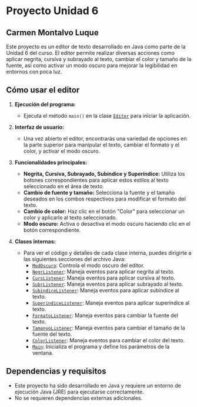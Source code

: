 # Proyecto Unidad 6
## Carmen Montalvo Luque
Este proyecto es un editor de texto desarrollado en Java como parte de la Unidad 6 del curso. El editor permite realizar diversas acciones como aplicar negrita, cursiva y subrayado al texto, cambiar el color y tamaño de la fuente, así como activar un modo oscuro para mejorar la legibilidad en entornos con poca luz.

## Cómo usar el editor

1. **Ejecución del programa:**
    - Ejecuta el método `main()` en la clase [`Editor`](https://github.com/Menmamen/TareaU6/blob/3cb8602feb5f451175c03afb6dc41b586181a1cb/src/main/java/proyectoFinal/Editor.java) para iniciar la aplicación.

2. **Interfaz de usuario:**
    - Una vez abierto el editor, encontrarás una variedad de opciones en la parte superior para manipular el texto, cambiar el formato y el color, y activar el modo oscuro.

3. **Funcionalidades principales:**
    - **Negrita, Cursiva, Subrayado, Subíndice y Superíndice:** Utiliza los botones correspondientes para aplicar estos estilos al texto seleccionado en el área de texto.
    - **Cambio de fuente y tamaño:** Selecciona la fuente y el tamaño deseados en los combos respectivos para modificar el formato del texto.
    - **Cambio de color:** Haz clic en el botón "Color" para seleccionar un color y aplicarlo al texto seleccionado.
    - **Modo oscuro:** Activa o desactiva el modo oscuro haciendo clic en el botón correspondiente.

4. **Clases internas:**
   - Para ver el código y detalles de cada clase interna, puedes dirigirte a las siguientes secciones del archivo Java:
      - [`ModOscuro`](https://github.com/Menmamen/TareaU6/blob/3cb8602feb5f451175c03afb6dc41b586181a1cb/src/main/java/proyectoFinal/Editor.java#L122): Controla el modo oscuro del editor.
      - [`NegrListener`](https://github.com/Menmamen/TareaU6/blob/3cb8602feb5f451175c03afb6dc41b586181a1cb/src/main/java/proyectoFinal/Editor.java#L186): Maneja eventos para aplicar negrita al texto.
      - [`CursListener`](https://github.com/Menmamen/TareaU6/blob/3cb8602feb5f451175c03afb6dc41b586181a1cb/src/main/java/proyectoFinal/Editor.java#L217): Maneja eventos para aplicar cursiva al texto.
      - [`SubrListener`](https://github.com/Menmamen/TareaU6/blob/3cb8602feb5f451175c03afb6dc41b586181a1cb/src/main/java/proyectoFinal/Editor.java#L263): Maneja eventos para aplicar subrayado al texto.
      - [`SubindiceListener`](https://github.com/Menmamen/TareaU6/blob/3cb8602feb5f451175c03afb6dc41b586181a1cb/src/main/java/proyectoFinal/Editor.java#L294): Maneja eventos para aplicar subíndice al texto.
      - [`SuperindiceListener`](https://github.com/Menmamen/TareaU6/blob/3cb8602feb5f451175c03afb6dc41b586181a1cb/src/main/java/proyectoFinal/Editor.java#L325): Maneja eventos para aplicar superíndice al texto.
      - [`FormatoListener`](https://github.com/Menmamen/TareaU6/blob/3cb8602feb5f451175c03afb6dc41b586181a1cb/src/main/java/proyectoFinal/Editor.java#L356): Maneja eventos para cambiar la fuente del texto.
      - [`TamanyoListener`](https://github.com/Menmamen/TareaU6/blob/3cb8602feb5f451175c03afb6dc41b586181a1cb/src/main/java/proyectoFinal/Editor.java#L380): Maneja eventos para cambiar el tamaño de la fuente del texto.
      - [`ColorListener`](https://github.com/Menmamen/TareaU6/blob/3cb8602feb5f451175c03afb6dc41b586181a1cb/src/main/java/proyectoFinal/Editor.java#L404): Maneja eventos para cambiar el color del texto.
      - [`Main`](https://github.com/Menmamen/TareaU6/blob/3cb8602feb5f451175c03afb6dc41b586181a1cb/src/main/java/proyectoFinal/Editor.java#L429): Inicializa el programa y define los parámetros de la ventana.
## Dependencias y requisitos

- Este proyecto ha sido desarrollado en Java y requiere un entorno de ejecución Java (JRE) para ejecutarse correctamente.
- No se requieren dependencias externas adicionales.


